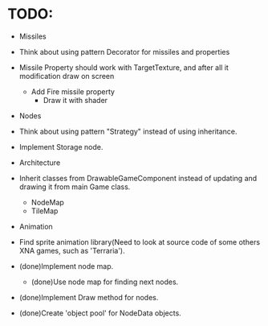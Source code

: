 # TODO: #
* Missiles
 * Think about using pattern Decorator for missiles and properties
  * Missile Property should work with TargetTexture, and after all it modification draw on screen
    * Add Fire missile property
      * Draw it with shader
* Nodes
 * Think about using pattern "Strategy" instead of using inheritance.
 * Implement Storage node.
* Architecture
 * Inherit classes from DrawableGameComponent instead of updating and drawing it from main Game class.
   * NodeMap
   * TileMap
* Animation
 * Find sprite animation library(Need to look at source code of some others XNA games, such as 'Terraria').

* (done)Implement node map.
  * (done)Use node map for finding next nodes.
* (done)Implement Draw method for nodes.
* (done)Create 'object pool' for NodeData objects.
